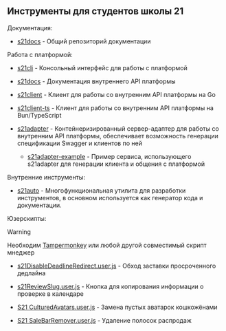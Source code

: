 ## Инструменты для студентов школы 21

Документация:
- [s21docs](https://github.com/s21toolkit/s21docs) - Общий репозиторий документации

Работа с платформой:

- [s21cli](https://github.com/s21toolkit/s21cli) - Консольный интерфейс для работы с платформой

- [s21docs](https://github.com/s21toolkit/s21docs) - Документация внутреннего API платформы
- [s21client](https://github.com/s21toolkit/s21client) - Клиент для работы со внутренним API платформы на Go
- [s21client-ts](https://github.com/s21toolkit/s21client-ts) - Клиент для работы со внутренним API платформы на Bun/TypeScript
- [s21adapter](https://github.com/s21toolkit/s21adapter) - Контейнеризированный сервер-адаптер для работы со внутренним API платформы, обеспечивает возможность генерации спецификации Swagger и клиентов по ней
  - [s21adapter-example](https://github.com/s21toolkit/s21adapter-example) - Пример сервиса, использующего s21adapter для генерации клиента и общения с платформой

Внутренние инструменты:

- [s21auto](https://github.com/s21toolkit/s21auto) - Многофункциональная утилита для разработки инструментов, в основном используется как генератор кода и документации.

Юзерскипты:
> [!WARNING]  
> Необходим [Tampermonkey](https://www.tampermonkey.net) или любой другой совместимый скрипт мнеджер

- [s21DisableDeadlineRedirect.user.js](https://gist.github.com/EnergoStalin/333d2167626fe96c500a7797103c69b8/raw/9bf3e264647ced988bef36c985b19ac6f32c9931/s21DisableDeadlineRedirect.user.js) - Обход заставки просроченного дедлайна
- [s21ReviewSlug.user.js](https://gist.github.com/EnergoStalin/87da333846b831083ed7bb96adcee01a/raw/5295f54eaebbbee33f4a7766161fcedec00cbb3d/s21ReviewSlug.user.js) - Кнопка для копирования информации о проверке в календаре

- [S21 CulturedAvatars.user.js](https://greasyfork.org/scripts/458785-s21-culturedavatars/code/S21%20CulturedAvatars.user.js) - Замена пустых аватарок кошкожёнами
- [S21 SaleBarRemover.user.js](https://greasyfork.org/scripts/457634-s21-salebarremover/code/S21%20SaleBarRemover.user.js) - Удаление полосок распродаж
